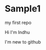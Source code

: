 # Sample1
my first repo
<html>
  <head>
    <title>
      my repo 
    </title>
   </head>
   <body>
     <p> Hi I'm Indhu </p>
     <p> I'm new to github <p>
    </body>
</html>
   
